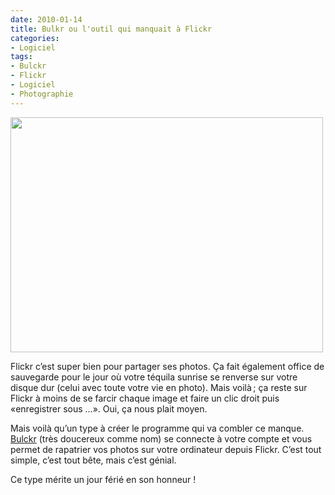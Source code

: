 ```yaml
---
date: 2010-01-14
title: Bulkr ou l'outil qui manquait à Flickr
categories:
- Logiciel
tags:
- Bulckr
- Flickr
- Logiciel
- Photographie
---
```

<img class="alignnone size-medium wp-image-1498" title="Bulkr" src="https://dlgjp9x71cipk.cloudfront.net/2010/01/Bulkr-500x376.png" alt="" width="500" height="376" />

Flickr c’est super bien pour partager ses photos. Ça fait également office de sauvegarde pour le jour où votre téquila sunrise se renverse sur votre disque dur (celui avec toute votre vie en photo). Mais voilà ; ça reste sur Flickr à moins de se farcir chaque image et faire un clic droit puis «enregistrer sous ...». Oui, ça nous plait moyen.

Mais voilà qu’un type à créer le programme qui va combler ce manque. <a title="Lien vers le site de Bulckr" href="https://clipyourphotos.com/bulkr">Bulckr</a> (très doucereux comme nom) se connecte à votre compte et vous permet de rapatrier vos photos sur votre ordinateur depuis Flickr. C’est tout simple, c’est tout bête, mais c’est génial.

Ce type mérite un jour férié en son honneur !
